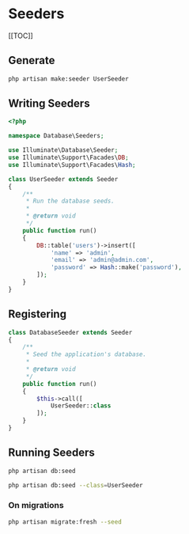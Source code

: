 # Seeders

[[TOC]]

## Generate

```bash
php artisan make:seeder UserSeeder
```

## Writing Seeders

```php
<?php

namespace Database\Seeders;

use Illuminate\Database\Seeder;
use Illuminate\Support\Facades\DB;
use Illuminate\Support\Facades\Hash;

class UserSeeder extends Seeder
{
    /**
     * Run the database seeds.
     *
     * @return void
     */
    public function run()
    {
        DB::table('users')->insert([
            'name' => 'admin',
            'email' => 'admin@admin.com',
            'password' => Hash::make('password'),
        ]);
    }
}
```

## Registering

```php
class DatabaseSeeder extends Seeder
{
    /**
     * Seed the application's database.
     *
     * @return void
     */
    public function run()
    {
        $this->call([
            UserSeeder::class
        ]);
    }
}
```

## Running Seeders

```bash
php artisan db:seed

php artisan db:seed --class=UserSeeder
```

### On migrations

```bash
php artisan migrate:fresh --seed
```
